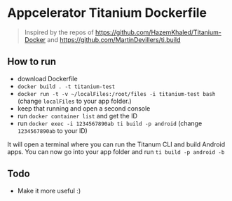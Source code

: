 # Appcelerator Titanium Dockerfile

> Inspired by the repos of https://github.com/HazemKhaled/Titanium-Docker and https://github.com/MartinDevillers/ti.build

## How to run

* download Dockerfile
* `docker build . -t titanium-test`
* `docker run -t -v ~/localFiles:/root/files -i titanium-test bash` (change `localFiles` to your app folder.)
* keep that running and open a second console
* run `docker container list` and get the ID
* run `docker exec -i 1234567890ab ti build -p android` (change `1234567890ab` to your ID)


It will open a terminal where you can run the Titanum CLI and build Android apps. You can now go into your app folder and run `ti build -p android -b`


## Todo

* Make it more useful :)
